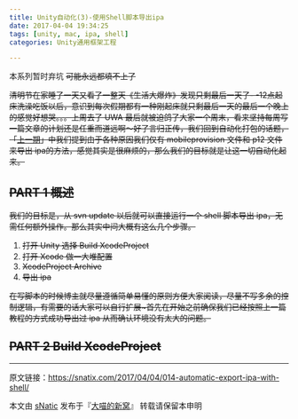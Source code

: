 ```yaml
---
title: Unity自动化(3)-使用Shell脚本导出ipa
date: 2017-04-04 19:34:25
tags: [unity, mac, ipa, shell]
categories: Unity通用框架工程

---
```


本系列暂时弃坑 ~~可能永远都填不上了~~

<!--more-->

 ~~清明节在家睡了一天又看了一整天《生活大爆炸》发现只剩最后一天了- -12点起床洗澡吃饭以后，意识到每次假期都有一种刚起床就只剩最后一天的最后一个晚上的感觉好想哭。。。上周去了 UWA 最后就被迫鸽了大家一个周末，看来坚持每周写一篇文章的计划还是任重而道远啊～好了言归正传，我们回到自动化打包的话题，「[上一期](http://snatix.com/2017/03/18/013-export-ipa-without-apple-id/)」中我们提到由于各种原因我们仅有 mobileprovision 文件和 p12 文件来导出 ipa的方法，感觉其实是很麻烦的，那么我们的目标就是让这一切自动化起来。~~

~~<!--more-->~~

## ~~PART 1 概述~~

~~我们的目标是，从 svn update 以后就可以直接运行一个 shell 脚本导出 ipa，无需任何额外操作。那么其实中间大概有这么几个步骤。~~

1. ~~打开 Unity 选择 Build XcodeProject~~
2. ~~打开 Xcode 做一大堆配置~~
3. ~~XcodeProject Archive~~
4. ~~导出 ipa~~

~~在写脚本的时候博主就尽量遵循简单易懂的原则方便大家阅读，尽量不写多余的控制逻辑，有需要的话大家可以自行扩展~首先在开始之前确保我们已经按照上一篇教程的方式成功导出过 ipa 从而确认环境没有太大的问题。~~

## ~~PART 2 Build XcodeProject~~







---

原文链接：https://snatix.com/2017/04/04/014-automatic-export-ipa-with-shell/

本文由 [sNatic](https://github.com/sNaticY) 发布于『[大喵的新窝](https://snatix.com)』 转载请保留本申明